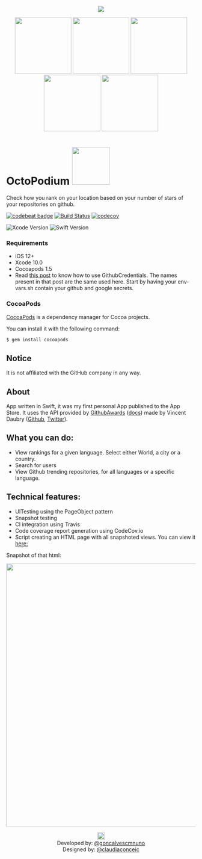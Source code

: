<p align="center">
  <img src="https://user-images.githubusercontent.com/3007012/33797011-e1a04d0e-dcf7-11e7-973f-8ec3e4b826ed.png">
</p>

<p align="center">
  <img src="https://user-images.githubusercontent.com/3007012/33797018-2584b078-dcf8-11e7-8442-76782753dc80.png" width="150px">
  <img src="https://user-images.githubusercontent.com/3007012/33797017-256bb1d6-dcf8-11e7-9ce4-0f04bb6ada7b.png" width="150px">
  <img src="https://user-images.githubusercontent.com/3007012/33797019-259ce242-dcf8-11e7-9509-705f3e070f80.gif" width="150px">
  <img src="https://user-images.githubusercontent.com/3007012/33797036-81bbf3d8-dcf8-11e7-9e7c-0b9fc5ca69e6.png" width="150px">
  <img src="https://user-images.githubusercontent.com/3007012/33797020-25b66280-dcf8-11e7-9395-5f4059a62be8.png" width="150px">
</p>

<h1> OctoPodium
  <a target="_blank" href="https://itunes.apple.com/pt/app/octopodium/id1077519133">
  <img src="https://user-images.githubusercontent.com/3007012/34075523-2523a6b0-e2c1-11e7-8652-13447ab1690e.jpg" width="100px">
  </a>
</h1>

Check how you rank on your location based on your number of stars of your repositories on github.

[![codebeat badge](https://codebeat.co/badges/38fdc289-fb25-4596-a2f7-05feafde381b)](https://codebeat.co/projects/github-com-nunogoncalves-ios-octopodium) [![Build Status](https://travis-ci.org/nunogoncalves/iOS-OctoPodium.svg?branch=master)](https://travis-ci.org/nunogoncalves/iOS-OctoPodium) [![codecov](https://codecov.io/gh/nunogoncalves/iOS-OctoPodium/branch/master/graph/badge.svg)](https://codecov.io/gh/nunogoncalves/iOS-OctoPodium)

![Xcode Version](https://img.shields.io/badge/Xcode-11.0-blue.svg) ![Swift Version](https://img.shields.io/badge/swift-5.1-orange.svg)

### Requirements
- iOS 12+
- Xcode 10.0
- Cocoapods 1.5
- Read [this post](https://medium.com/@nunogonalves/handling-secrets-in-ios-open-source-projects-b5a212f4e28c) to know how to use GithubCredentials. The names present in that post are the same used here. Start by having your env-vars.sh contain your github and google secrets.

### CocoaPods

[CocoaPods](http://cocoapods.org) is a dependency manager for Cocoa projects.

You can install it with the following command:

```bash
$ gem install cocoapods
```

## Notice
It is not affiliated with the GitHub company in any way.

## About
App written in Swift, it was my first personal App published to the App Store.
It uses the API provided by [GithubAwards](http://github-awards.com/) ([docs](http://github-awards.com/docs)) made by Vincent Daubry ([Github](https://github.com/vdaubry), [Twitter](https://twitter.com/vdaubry)).

## What you can do:
- View rankings for a given language. Select either World, a city or a country.
- Search for users
- View Github trending repositories, for all languages or a specific language.

## Technical features:
- UITesting using the PageObject pattern
- Snapshot testing
- CI integration using Travis
- Code coverage report generation using CodeCov.io
- Script creating an HTML page with all snapshoted views. You can view it [here:](/Scripts/ImagesDocumentation/output/index.html)

Snapshot of that html:

<p align="center">
  <img width="700" src="https://user-images.githubusercontent.com/3007012/57693987-78e98600-7642-11e9-953e-a6e3590bce04.png">
</p>

<p align="center">
  <img src="https://user-images.githubusercontent.com/3007012/33797028-5a4b25b2-dcf8-11e7-8516-47dcdde83c03.png" width="20px"></br>
  Developed by: <a target="_blank" href="https://twitter.com/goncalvescmnuno">@goncalvescmnuno<a/>
  </br>
  Designed by: <a target="_blank" href="https://twitter.com/claudiaconceic">@claudiaconceic<a/>
</p>
